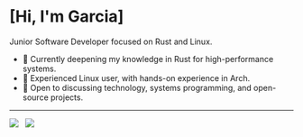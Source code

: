 # [Hi, I'm Garcia]

Junior Software Developer focused on Rust and Linux.

  - 🦀 Currently deepening my knowledge in Rust for high-performance systems.
  - 🐧 Experienced Linux user, with hands-on experience in Arch.
  - 💬 Open to discussing technology, systems programming, and open-source projects.

___
[<img src="https://img.shields.io/badge/linkedin-%230077B5.svg?&style=for-the-badge&logo=linkedin&logoColor=white" />](https://www.linkedin.com/in/imcauagarcia)
&nbsp;
<a href="mailto:omggass@gmail.com"><img src="https://img.shields.io/badge/Email-D14836?style=for-the-badge&logo=gmail&logoColor=white" /></a>
